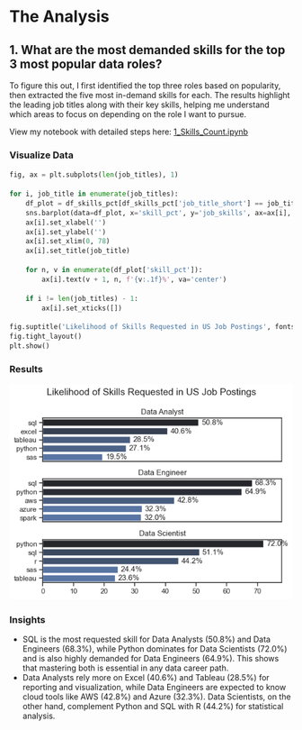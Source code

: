 # The Analysis

## 1. What are the most demanded skills for the top 3 most popular data roles?

To figure this out, I first identified the top three roles based on popularity, then extracted the five most in-demand skills for each. The results highlight the leading job titles along with their key skills, helping me understand which areas to focus on depending on the role I want to pursue.

View my notebook with detailed steps here: [1_Skills_Count.ipynb](https://github.com/marissawyl/Python_Project_Exercises/blob/main/Exercise1_4_Projects/1_Skills_Count.ipynb)

### Visualize Data

```python
fig, ax = plt.subplots(len(job_titles), 1)

for i, job_title in enumerate(job_titles):
    df_plot = df_skills_pct[df_skills_pct['job_title_short'] == job_title].head()
    sns.barplot(data=df_plot, x='skill_pct', y='job_skills', ax=ax[i], hue='skill_count', palette='dark:b_r', legend=False)
    ax[i].set_xlabel('')
    ax[i].set_ylabel('')
    ax[i].set_xlim(0, 78)
    ax[i].set_title(job_title)

    for n, v in enumerate(df_plot['skill_pct']):
        ax[i].text(v + 1, n, f'{v:.1f}%', va='center')
    
    if i != len(job_titles) - 1:
        ax[i].set_xticks([])

fig.suptitle('Likelihood of Skills Requested in US Job Postings', fontsize=15)
fig.tight_layout()
plt.show()
```
### Results

![Skill_Count](https://github.com/marissawyl/Python_Project_Exercises/blob/main/Exercise1_4_Projects/images/Skills_Count.png)

### Insights

- SQL is the most requested skill for Data Analysts (50.8%) and Data Engineers (68.3%), while Python dominates for Data Scientists (72.0%) and is also highly demanded for Data Engineers (64.9%). This shows that mastering both is essential in any data career path.
- Data Analysts rely more on Excel (40.6%) and Tableau (28.5%) for reporting and visualization, while Data Engineers are expected to know cloud tools like AWS (42.8%) and Azure (32.3%). Data Scientists, on the other hand, complement Python and SQL with R (44.2%) for statistical analysis.
